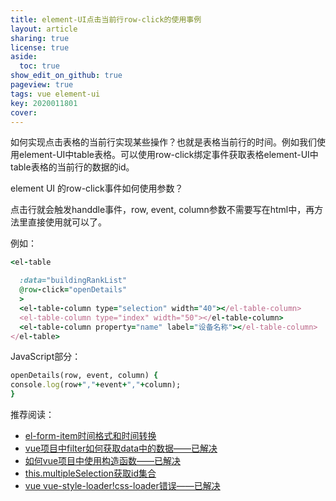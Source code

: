 ```yaml
---
title: element-UI点击当前行row-click的使用事例
layout: article
sharing: true
license: true
aside:
  toc: true
show_edit_on_github: true
pageview: true
tags: vue element-ui
key: 2020011801
cover: 
---
```



如何实现点击表格的当前行实现某些操作？也就是表格当前行的时间。例如我们使用element-UI中table表格。可以使用row-click绑定事件获取表格element-UI中table表格的当前行的数据的id。


element UI 的row-click事件如何使用参数？

点击行就会触发handdle事件，row, event, column参数不需要写在html中，再方法里直接使用就可以了。

例如：
```ruby
<el-table

  :data="buildingRankList"
  @row-click="openDetails"
  >
  <el-table-column type="selection" width="40"></el-table-column>
  <el-table-column type="index" width="50"></el-table-column>
  <el-table-column property="name" label="设备名称"></el-table-column>
</el-table>
```

JavaScript部分：
```ruby
openDetails(row, event, column) {
console.log(row+","+event+","+column);
}
```

推荐阅读：



- [el-form-item时间格式和时间转换](https://muitlog.com/2020/01/14/2020011401.html)
- [vue项目中filter如何获取data中的数据——已解决](https://muitlog.com/2020/01/11/2020011102.html)
- [如何vue项目中使用构造函数——已解决](https://muitlog.com/2020/01/11/2020011101.html)
- [this.multipleSelection获取id集合](https://muitlog.com/2020/01/10/2020011001.html)
- [vue vue-style-loader!css-loader错误——已解决](https://muitlog.com/2020/01/03/2020010302.html)



